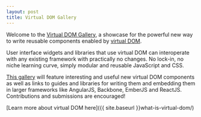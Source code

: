 ```yaml
---
layout: post
title: Virtual DOM Gallery
---
```


Welcome to the [Virtual DOM Gallery](//virtualdom.gallery), a showcase for the powerful new way to write reusable components enabled by [virtual DOM](https://github.com/Matt-Esch/virtual-dom).

User interface widgets and libraries that use virtual DOM can interoperate with any existing framework with practically no changes. No lock-in, no niche learning curve, simply modular and reusable JavaScript and CSS.

[This gallery](//virtualdom.gallery) will feature interesting and useful new virtual DOM components as well as links to guides and libraries for writing them and embedding them in larger frameworks like AngularJS, Backbone, EmberJS and ReactJS. Contributions and submissions are encouraged!

[Learn more about virtual DOM here]({{ site.baseurl }}what-is-virtual-dom/)

